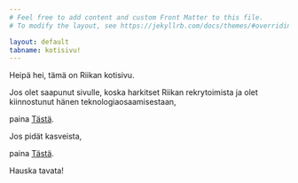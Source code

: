 ```yaml
---
# Feel free to add content and custom Front Matter to this file.
# To modify the layout, see https://jekyllrb.com/docs/themes/#overriding-theme-defaults

layout: default
tabname: kotisivu!
---
```


Heipä hei, tämä on Riikan kotisivu.

Jos olet saapunut sivulle, koska harkitset Riikan rekrytoimista ja olet kiinnostunut hänen teknologiaosaamisestaan,

paina <a href='/kotisivu//rekrytoijille/'>Tästä</a>.

Jos pidät kasveista,

paina <a href='/kotisivu/kasvikennel/'>Tästä</a>.

Hauska tavata!
